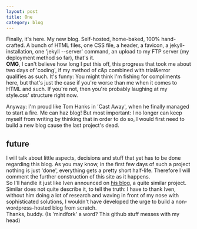 ```yaml
---
layout: post
title: One
category: blog
---
```


Finally, it's here. My new blog. Self-hosted, home-baked, 100% hand-crafted. A bunch of HTML files, one CSS file, a header, a favicon, a jekyll-installation, one 'jekyll --server' command, an upload to my FTP server (my deployment method so far), that's it.  
**OMG**, I can't believe how long I put this off, this progress that took me about two days of 'coding', if my method of c&p combined with trial&error qualifies as such. It's funny: You might think I'm fishing for compliments here, but that's just the case if you're worse than me when it comes to HTML and such. If you're not, then you're probably laughing at my style.css' structure right now.  

Anyway: I'm proud like Tom Hanks in 'Cast Away', when he finally managed to start a fire. Me can haz blog! But most important: I no longer can keep myself from writing by thinking that in order to do so, I would first need to build a new blog cause the last project's dead.
## future ##
I will talk about little aspects, decisions and stuff that yet has to be done regarding this blog. As you may know, in the first few days of such a project nothing is just 'done', everything gets a pretty short half-life. Therefore I will comment the further construction of this site as it happens.  
So I'll handle it just like Iven announced on [his blog](http://ivenwinkelmann.com/journal), a quite similar project. Similar does not quite describe it, to tell the truth: I have to thank Iven, without him doing a lot of research and waving in front of my nose with sophisticated solutions, I wouldn't have developed the urge to build a non-wordpress-hosted blog from scratch.  
Thanks, buddy. (Is 'mindfork' a word? This github stuff messes with my head)


